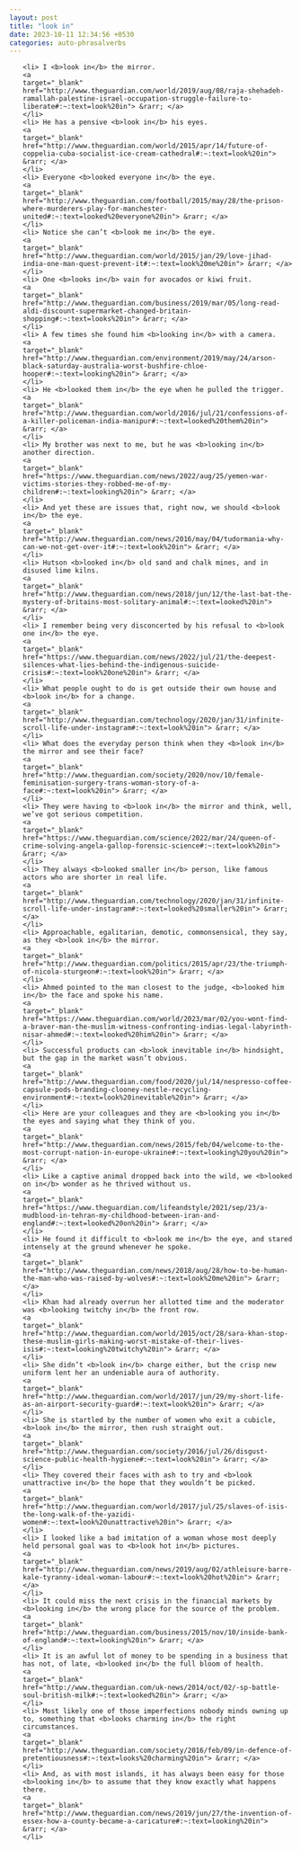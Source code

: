 ```yaml
---
layout: post
title: "look in"
date: 2023-10-11 12:34:56 +0530
categories: auto-phrasalverbs
---
```

<ol>

    <li> I <b>look in</b> the mirror.
    <a 
    target="_blank" 
    href="http://www.theguardian.com/world/2019/aug/08/raja-shehadeh-ramallah-palestine-israel-occupation-struggle-failure-to-liberate#:~:text=look%20in"> &rarr; </a>
    </li>
    <li> He has a pensive <b>look in</b> his eyes.
    <a 
    target="_blank" 
    href="http://www.theguardian.com/world/2015/apr/14/future-of-coppelia-cuba-socialist-ice-cream-cathedral#:~:text=look%20in"> &rarr; </a>
    </li>
    <li> Everyone <b>looked everyone in</b> the eye.
    <a 
    target="_blank" 
    href="http://www.theguardian.com/football/2015/may/28/the-prison-where-murderers-play-for-manchester-united#:~:text=looked%20everyone%20in"> &rarr; </a>
    </li>
    <li> Notice she can’t <b>look me in</b> the eye.
    <a 
    target="_blank" 
    href="http://www.theguardian.com/world/2015/jan/29/love-jihad-india-one-man-quest-prevent-it#:~:text=look%20me%20in"> &rarr; </a>
    </li>
    <li> One <b>looks in</b> vain for avocados or kiwi fruit.
    <a 
    target="_blank" 
    href="http://www.theguardian.com/business/2019/mar/05/long-read-aldi-discount-supermarket-changed-britain-shopping#:~:text=looks%20in"> &rarr; </a>
    </li>
    <li> A few times she found him <b>looking in</b> with a camera.
    <a 
    target="_blank" 
    href="http://www.theguardian.com/environment/2019/may/24/arson-black-saturday-australia-worst-bushfire-chloe-hooper#:~:text=looking%20in"> &rarr; </a>
    </li>
    <li> He <b>looked them in</b> the eye when he pulled the trigger.
    <a 
    target="_blank" 
    href="http://www.theguardian.com/world/2016/jul/21/confessions-of-a-killer-policeman-india-manipur#:~:text=looked%20them%20in"> &rarr; </a>
    </li>
    <li> My brother was next to me, but he was <b>looking in</b> another direction.
    <a 
    target="_blank" 
    href="https://www.theguardian.com/news/2022/aug/25/yemen-war-victims-stories-they-robbed-me-of-my-children#:~:text=looking%20in"> &rarr; </a>
    </li>
    <li> And yet these are issues that, right now, we should <b>look in</b> the eye.
    <a 
    target="_blank" 
    href="http://www.theguardian.com/news/2016/may/04/tudormania-why-can-we-not-get-over-it#:~:text=look%20in"> &rarr; </a>
    </li>
    <li> Hutson <b>looked in</b> old sand and chalk mines, and in disused lime kilns.
    <a 
    target="_blank" 
    href="http://www.theguardian.com/news/2018/jun/12/the-last-bat-the-mystery-of-britains-most-solitary-animal#:~:text=looked%20in"> &rarr; </a>
    </li>
    <li> I remember being very disconcerted by his refusal to <b>look one in</b> the eye.
    <a 
    target="_blank" 
    href="https://www.theguardian.com/news/2022/jul/21/the-deepest-silences-what-lies-behind-the-indigenous-suicide-crisis#:~:text=look%20one%20in"> &rarr; </a>
    </li>
    <li> What people ought to do is get outside their own house and <b>look in</b> for a change.
    <a 
    target="_blank" 
    href="http://www.theguardian.com/technology/2020/jan/31/infinite-scroll-life-under-instagram#:~:text=look%20in"> &rarr; </a>
    </li>
    <li> What does the everyday person think when they <b>look in</b> the mirror and see their face?
    <a 
    target="_blank" 
    href="http://www.theguardian.com/society/2020/nov/10/female-feminisation-surgery-trans-woman-story-of-a-face#:~:text=look%20in"> &rarr; </a>
    </li>
    <li> They were having to <b>look in</b> the mirror and think, well, we’ve got serious competition.
    <a 
    target="_blank" 
    href="https://www.theguardian.com/science/2022/mar/24/queen-of-crime-solving-angela-gallop-forensic-science#:~:text=look%20in"> &rarr; </a>
    </li>
    <li> They always <b>looked smaller in</b> person, like famous actors who are shorter in real life.
    <a 
    target="_blank" 
    href="http://www.theguardian.com/technology/2020/jan/31/infinite-scroll-life-under-instagram#:~:text=looked%20smaller%20in"> &rarr; </a>
    </li>
    <li> Approachable, egalitarian, demotic, commonsensical, they say, as they <b>look in</b> the mirror.
    <a 
    target="_blank" 
    href="http://www.theguardian.com/politics/2015/apr/23/the-triumph-of-nicola-sturgeon#:~:text=look%20in"> &rarr; </a>
    </li>
    <li> Ahmed pointed to the man closest to the judge, <b>looked him in</b> the face and spoke his name.
    <a 
    target="_blank" 
    href="https://www.theguardian.com/world/2023/mar/02/you-wont-find-a-braver-man-the-muslim-witness-confronting-indias-legal-labyrinth-nisar-ahmed#:~:text=looked%20him%20in"> &rarr; </a>
    </li>
    <li> Successful products can <b>look inevitable in</b> hindsight, but the gap in the market wasn’t obvious.
    <a 
    target="_blank" 
    href="http://www.theguardian.com/food/2020/jul/14/nespresso-coffee-capsule-pods-branding-clooney-nestle-recycling-environment#:~:text=look%20inevitable%20in"> &rarr; </a>
    </li>
    <li> Here are your colleagues and they are <b>looking you in</b> the eyes and saying what they think of you.
    <a 
    target="_blank" 
    href="http://www.theguardian.com/news/2015/feb/04/welcome-to-the-most-corrupt-nation-in-europe-ukraine#:~:text=looking%20you%20in"> &rarr; </a>
    </li>
    <li> Like a captive animal dropped back into the wild, we <b>looked on in</b> wonder as he thrived without us.
    <a 
    target="_blank" 
    href="https://www.theguardian.com/lifeandstyle/2021/sep/23/a-mudblood-in-tehran-my-childhood-between-iran-and-england#:~:text=looked%20on%20in"> &rarr; </a>
    </li>
    <li> He found it difficult to <b>look me in</b> the eye, and stared intensely at the ground whenever he spoke.
    <a 
    target="_blank" 
    href="http://www.theguardian.com/news/2018/aug/28/how-to-be-human-the-man-who-was-raised-by-wolves#:~:text=look%20me%20in"> &rarr; </a>
    </li>
    <li> Khan had already overrun her allotted time and the moderator was <b>looking twitchy in</b> the front row.
    <a 
    target="_blank" 
    href="http://www.theguardian.com/world/2015/oct/28/sara-khan-stop-these-muslim-girls-making-worst-mistake-of-their-lives-isis#:~:text=looking%20twitchy%20in"> &rarr; </a>
    </li>
    <li> She didn’t <b>look in</b> charge either, but the crisp new uniform lent her an undeniable aura of authority.
    <a 
    target="_blank" 
    href="http://www.theguardian.com/world/2017/jun/29/my-short-life-as-an-airport-security-guard#:~:text=look%20in"> &rarr; </a>
    </li>
    <li> She is startled by the number of women who exit a cubicle, <b>look in</b> the mirror, then rush straight out.
    <a 
    target="_blank" 
    href="http://www.theguardian.com/society/2016/jul/26/disgust-science-public-health-hygiene#:~:text=look%20in"> &rarr; </a>
    </li>
    <li> They covered their faces with ash to try and <b>look unattractive in</b> the hope that they wouldn’t be picked.
    <a 
    target="_blank" 
    href="http://www.theguardian.com/world/2017/jul/25/slaves-of-isis-the-long-walk-of-the-yazidi-women#:~:text=look%20unattractive%20in"> &rarr; </a>
    </li>
    <li> I looked like a bad imitation of a woman whose most deeply held personal goal was to <b>look hot in</b> pictures.
    <a 
    target="_blank" 
    href="http://www.theguardian.com/news/2019/aug/02/athleisure-barre-kale-tyranny-ideal-woman-labour#:~:text=look%20hot%20in"> &rarr; </a>
    </li>
    <li> It could miss the next crisis in the financial markets by <b>looking in</b> the wrong place for the source of the problem.
    <a 
    target="_blank" 
    href="http://www.theguardian.com/business/2015/nov/10/inside-bank-of-england#:~:text=looking%20in"> &rarr; </a>
    </li>
    <li> It is an awful lot of money to be spending in a business that has not, of late, <b>looked in</b> the full bloom of health.
    <a 
    target="_blank" 
    href="http://www.theguardian.com/uk-news/2014/oct/02/-sp-battle-soul-british-milk#:~:text=looked%20in"> &rarr; </a>
    </li>
    <li> Most likely one of those imperfections nobody minds owning up to, something that <b>looks charming in</b> the right circumstances.
    <a 
    target="_blank" 
    href="http://www.theguardian.com/society/2016/feb/09/in-defence-of-pretentiousness#:~:text=looks%20charming%20in"> &rarr; </a>
    </li>
    <li> And, as with most islands, it has always been easy for those <b>looking in</b> to assume that they know exactly what happens there.
    <a 
    target="_blank" 
    href="http://www.theguardian.com/news/2019/jun/27/the-invention-of-essex-how-a-county-became-a-caricature#:~:text=looking%20in"> &rarr; </a>
    </li>